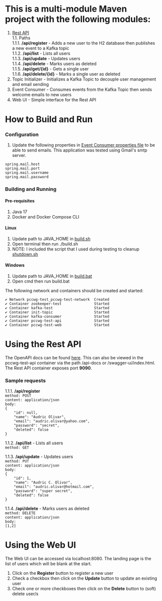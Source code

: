 <h1>This is a multi-module Maven project with the following modules:</h1>

1. [Rest API](./pccwg-test-api/api-docs.yaml) <br>
1.1. Paths <br>
  1.1.1.  __/api/register__  - Adds a new user to the H2 database then publishes a new event to a Kafka topic <br>
  1.1.2.  __/api/list__  - Lists all users <br>
  1.1.3.  __/api/update__  - Updates users <br>
  1.1.4.  __/api/delete__  - Marks users as deleted <br>
  1.1.5.  __/api/get/{id}__  - Gets a single user <br>
  1.1.6.  __/api/delete/{id}__  - Marks a single user as deleted <br>
2. Topic Initializer - Initializes a Kafka Topic to decouple user management and email sending <br>
3. Event Consumer - Consumes events from the Kafka Topic then sends welcome emails to new users <br>
4. Web UI - Simple interface for the Rest API

<h1>How to Build and Run</h1>
<h3>Configuration</h3>

1. Update the following properties in [Event Consumer properties file](./pccwg-test-consumer/src/main/resources/application.properties) to be able to send emails.  This application was tested using Gmail's smtp server.

`spring.mail.host` <br>
`spring.mail.port` <br>
`spring.mail.username` <br>
`spring.mail.password` <br>

<h3>Building and Running</h3>
<h4>Pre-requisites</h4>
<ol>
<li> Java 17 </li>
<li> Docker and Docker Compose CLI</li>
</ol>

<h4>Linux</h4>

1. Update path to JAVA_HOME in [build.sh](build.sh)
2. Open terminal then run ./build.sh
3. NOTE: I included the script that I used during testing to cleanup [shutdown.sh](./shutdown.sh)

<h4>Windows</h4>

1. Update path to JAVA_HOME in [build.bat](build.bat)
2. Open cmd then run build.bat

The following network and containers should be created and started: <br>

`✔ Network pccwg-test_pccwg-test-network  Created` <br>
`✔ Container zookeeper-test               Started` <br>
`✔ Container kafka-test                   Started` <br>
`✔ Container init-topic                   Started` <br>
`✔ Container kafka-consumer               Started` <br>
`✔ Container pccwg-test-api               Started` <br>
`✔ Container pccwg-test-web               Started` <br>
    
<h1>Using the Rest API</h1>

The OpenAPI docs can be found [here](./pccwg-test-api/api-docs.yaml). This can also be viewed in the pccwg-test-api container via the path /api-docs or /swagger-ui/index.html.  The Rest API container exposes port **9090**.

<h3>Sample requests</h3>

1.1.1.  __/api/register__ <br>
`method: POST` <br>
`content: application/json` <br>
`body: ` <br>
`{` <br>
`    "id": null,` <br>
`    "name": "Audric Olivar",` <br>
`    "email": "audric.olivar@yahoo.com",` <br>
`    "password": "secret",` <br>
`    "deleted": false` <br>
`}` <br>

  1.1.2.  __/api/list__  - Lists all users <br>
`method: GET` <br>  

  1.1.3.  __/api/update__  - Updates users <br>
`method: PUT` <br>
`content: application/json` <br>
`body: ` <br>
`{` <br>
`    "id": 1,` <br>
`    "name": "Audric C. Olivar",` <br>
`    "email": "audric.olivar@hotmail.com",` <br>
`    "password": "super secret",` <br>
`    "deleted": false` <br>
`}` <br>
  
  1.1.4.  __/api/delete__  - Marks users as deleted <br>
`method: DELETE` <br>
`content: application/json` <br>
`body: ` <br>
`[1,2]` <br>

<h1>Using the Web UI</h1>

The Web UI can be accessed via localhost:8080.  The landing page is the list of users which will be blank at the start. <br>
1. Click on the  __Register__  button to register a new user
2. Check a checkbox then click on the  __Update__  button to update an existing user
3. Check one or more checkboxes then click on the  __Delete__  button to (soft) delete user/s